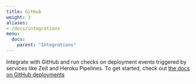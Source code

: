 ```yaml
---
title: GitHub
weight: 3
aliases:
- /docs/integrations
menu:
  docs:
    parent: "Integrations"
---
```


Integrate with GitHub and run checks on deployment events triggered by services like Zeit and Heroku Pipelines.
To get started, check out [the docs on GitHub deployments](/docs/cicd/github/)
